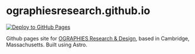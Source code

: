 # ographiesresearch.github.io

<!-- badges: start -->
[![Deploy to GitHub Pages](https://github.com/ographiesresearch/ographiesresearch.github.io/actions/workflows/deploy.yml/badge.svg)](https://github.com/ographiesresearch/ographiesresearch.github.io/actions/workflows/deploy.yml)
<!-- badges: end -->

Github pages site for [OGRAPHIES Research & Design](https://ographiesresearch.com/), based in Cambridge, Massachusetts. Built using Astro.
